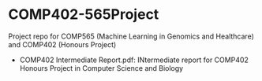 # COMP402-565Project

Project repo for COMP565 (Machine Learning in Genomics and Healthcare) and COMP402 (Honours Project)

- COMP402 Intermediate Report.pdf: INtermediate report for COMP402 Honours Project in Computer Science and Biology
